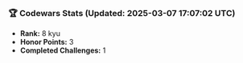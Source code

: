 ### 🏆 Codewars Stats (Updated: 2025-03-07 17:07:02 UTC)

- **Rank:** 8 kyu
- **Honor Points:** 3
- **Completed Challenges:** 1
